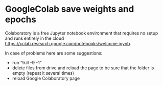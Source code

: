 # GoogleColab save weights and epochs



Colaboratory is a free Jupyter notebook environment that requires no setup and runs entirely in the cloud https://colab.research.google.com/notebooks/welcome.ipynb.


In case of problems here are some suggestions:
- run “!kill -9 -1”
- delete files from drive and reload the page to be sure that the folder is empty (repeat it several times)
- reload Google Colaboratory page
